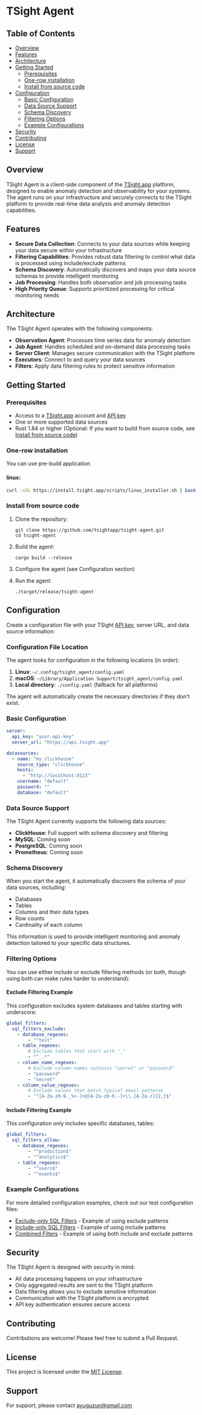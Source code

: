 # TSight Agent

## Table of Contents

- [Overview](#overview)
- [Features](#features)
- [Architecture](#architecture)
- [Getting Started](#getting-started)
  - [Prerequisites](#prerequisites)
  - [One-row installation](#one-row-installation)
  - [Install from source code](#install-from-source-code)
- [Configuration](#configuration)
  - [Basic Configuration](#basic-configuration)
  - [Data Source Support](#data-source-support)
  - [Schema Discovery](#schema-discovery)
  - [Filtering Options](#filtering-options)
  - [Example Configurations](#example-configurations)
- [Security](#security)
- [Contributing](#contributing)
- [License](#license)
- [Support](#support)

## Overview

TSight Agent is a client-side component of the [TSight.app](https://tsight.app) platform, designed to enable anomaly detection and observability for your systems. The agent runs on your infrastructure and securely connects to the TSight platform to provide real-time data analysis and anomaly detection capabilities.

## Features

- **Secure Data Collection**: Connects to your data sources while keeping your data secure within your infrastructure
- **Filtering Capabilities**: Provides robust data filtering to control what data is processed using include/exclude patterns
- **Schema Discovery**: Automatically discovers and maps your data source schemas to provide intelligent monitoring
- **Job Processing**: Handles both observation and job processing tasks
- **High Priority Queue**: Supports prioritized processing for critical monitoring needs

## Architecture

The TSight Agent operates with the following components:

- **Observation Agent**: Processes time series data for anomaly detection
- **Job Agent**: Handles scheduled and on-demand data processing tasks
- **Server Client**: Manages secure communication with the TSight platform
- **Executors**: Connect to and query your data sources
- **Filters**: Apply data filtering rules to protect sensitive information

## Getting Started

### Prerequisites

- Access to a [TSight.app](https://tsight.app) account and [API key](https://tsight.app/settings/api-keys)
- One or more supported data sources
- Rust 1.84 or higher (Optional: If you want to build from source code, see [Install from source code](#install-from-source-code))

### One-row installation

You can use pre-build application

#### linux:
```sh
curl -sSL https://install.tsight.app/scripts/linux_installer.sh | bash
```

### Install from source code

1. Clone the repository:

   ```
   git clone https://github.com/tsightapp/tsight-agent.git
   cd tsight-agent
   ```

2. Build the agent:

   ```
   cargo build --release
   ```

3. Configure the agent (see Configuration section)

4. Run the agent:
   ```
   ./target/release/tsight-agent
   ```

## Configuration

Create a configuration file with your TSight [API key](https://tsight.app/settings/api-keys), server URL, and data source information:

### Configuration File Location

The agent looks for configuration in the following locations (in order):

1. **Linux**: `~/.config/tsight_agent/config.yaml`
2. **macOS**: `~/Library/Application Support/tsight_agent/config.yaml`
3. **Local directory**: `./config.yaml` (fallback for all platforms)

The agent will automatically create the necessary directories if they don't exist.

### Basic Configuration

```yaml
server:
  api_key: "your-api-key"
  server_url: "https://api.tsight.app"

datasources:
  - name: "my_clickhouse"
    source_type: "clickhouse"
    hosts:
      - "http://localhost:8123"
    username: "default"
    password: ""
    database: "default"
```

### Data Source Support

The TSight Agent currently supports the following data sources:

- **ClickHouse**: Full support with schema discovery and filtering
- **MySQL**: Coming soon
- **PostgreSQL**: Coming soon
- **Prometheus**: Coming soon

### Schema Discovery

When you start the agent, it automatically discovers the schema of your data sources, including:

- Databases
- Tables
- Columns and their data types
- Row counts
- Cardinality of each column

This information is used to provide intelligent monitoring and anomaly detection tailored to your specific data structures.

### Filtering Options

You can use either include or exclude filtering methods (or both, though using both can make rules harder to understand):

#### Exclude Filtering Example

This configuration excludes system databases and tables starting with underscore:

```yaml
global_filters:
  sql_filters_exclude:
    - database_regexes:
        - "^test"
    - table_regexes:
        # Exclude tables that start with "_"
        - "^_.*"
    - column_name_regexes:
        # Exclude column names contains "secret" or "password"
        - "password"
        - "secret"
    - column_value_regexes:
        # Exclude values that match typical email patterns
        - "^[A-Za-z0-9._%+-]+@[A-Za-z0-9.-]+\\.[A-Za-z]{2,}$"
```

#### Include Filtering Example

This configuration only includes specific databases, tables:

```yaml
global_filters:
  sql_filters_allow:
    - database_regexes:
        - "^production$"
        - "^analytics$"
    - table_regexes:
        - "^users$"
        - "^events$"
```

### Example Configurations

For more detailed configuration examples, check out our test configuration files:

- [Exclude-only SQL Filters](tests/test_configs/exclude_only_sql_filters_config.yaml) - Example of using exclude patterns
- [Include-only SQL Filters](tests/test_configs/include_only_sql_filters_config.yaml) - Example of using include patterns
- [Combined Filters](tests/test_configs/combined_sql_filters_config.yaml) - Example of using both include and exclude patterns

## Security

The TSight Agent is designed with security in mind:

- All data processing happens on your infrastructure
- Only aggregated results are sent to the TSight platform
- Data filtering allows you to exclude sensitive information
- Communication with the TSight platform is encrypted
- API key authentication ensures secure access

## Contributing

Contributions are welcome! Please feel free to submit a Pull Request.

## License

This project is licensed under the [MIT License](LICENSE).

## Support

For support, please contact [ayuguzun@gmail.com](mailto:ayuguzun@gmail.com)
